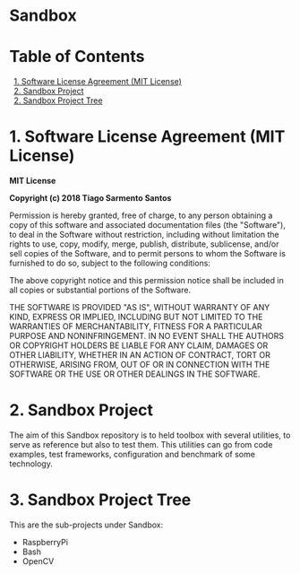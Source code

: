 # Sandbox

# Table of Contents
&nbsp;&nbsp;[1. Software License Agreement (MIT License)](#1-software-license-agreement)
<a name="1. Software License Agreement (MIT License)"/>  
&nbsp;&nbsp;[2. Sandbox Project](#2-sandbox-project)
<a name="2. Sandbox Project"/>  
&nbsp;&nbsp;[2. Sandbox Project Tree](#3-sand-box-project-tree)
<a name="3. Sandbox Project Tree"/>

# 1. Software License Agreement (MIT License)
**MIT License**

**Copyright (c) 2018 Tiago Sarmento Santos**

Permission is hereby granted, free of charge, to any person obtaining a copy
of this software and associated documentation files (the "Software"), to deal
in the Software without restriction, including without limitation the rights
to use, copy, modify, merge, publish, distribute, sublicense, and/or sell
copies of the Software, and to permit persons to whom the Software is
furnished to do so, subject to the following conditions:

The above copyright notice and this permission notice shall be included in all
copies or substantial portions of the Software.

THE SOFTWARE IS PROVIDED "AS IS", WITHOUT WARRANTY OF ANY KIND, EXPRESS OR
IMPLIED, INCLUDING BUT NOT LIMITED TO THE WARRANTIES OF MERCHANTABILITY,
FITNESS FOR A PARTICULAR PURPOSE AND NONINFRINGEMENT. IN NO EVENT SHALL THE
AUTHORS OR COPYRIGHT HOLDERS BE LIABLE FOR ANY CLAIM, DAMAGES OR OTHER
LIABILITY, WHETHER IN AN ACTION OF CONTRACT, TORT OR OTHERWISE, ARISING FROM,
OUT OF OR IN CONNECTION WITH THE SOFTWARE OR THE USE OR OTHER DEALINGS IN THE
SOFTWARE.

# 2. Sandbox Project
The aim of this Sandbox repository is to held toolbox with several utilities, to serve as reference but also to test them.
This utilities can go from code examples, test frameworks, configuration and benchmark of some technology.

# 3. Sandbox Project Tree
This are the sub-projects under Sandbox:
* RaspberryPi
* Bash
* OpenCV

